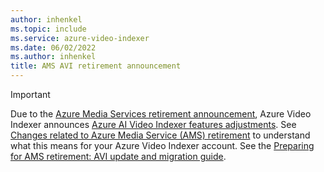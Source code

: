 ```yaml
---
author: inhenkel
ms.topic: include 
ms.service: azure-video-indexer
ms.date: 06/02/2022
ms.author: inhenkel
title: AMS AVI retirement announcement
---
```


> [!IMPORTANT]
> Due to the [Azure Media Services retirement announcement](https://aka.ms/ams-retirement), Azure Video Indexer announces [Azure AI Video Indexer features adjustments](https://azure.microsoft.com/updates/videoindexer-2/). See [Changes related to Azure Media Service (AMS) retirement](/azure/azure-video-indexer/azure-video-indexer-azure-media-services-retirement-announcement) to understand what this means for your Azure Video Indexer account. See the [Preparing for AMS retirement: AVI update and migration guide](azure-video-indexer-ams-retirement-guide.md).
